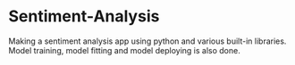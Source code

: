 # Sentiment-Analysis
Making a sentiment analysis app using python and various built-in libraries. Model training, model fitting and model deploying is also done.
